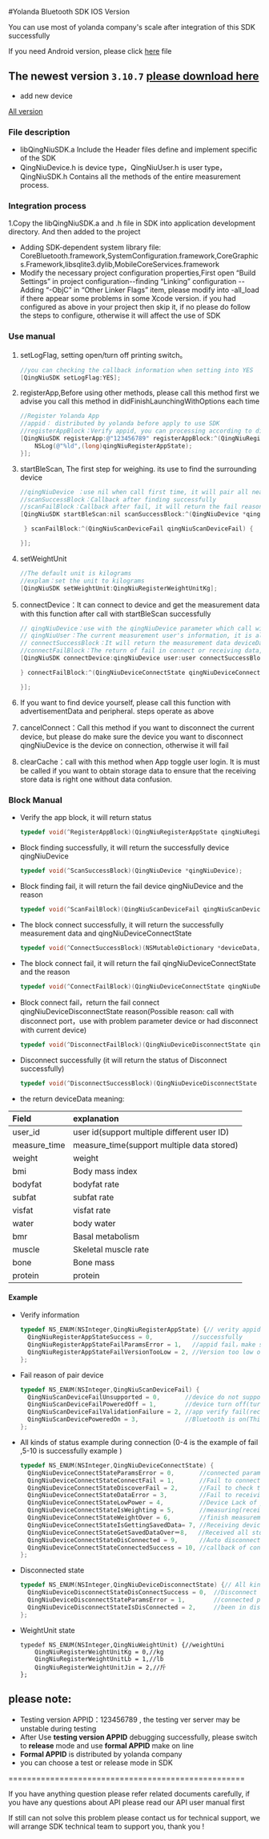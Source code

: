 
#Yolanda Bluetooth SDK IOS Version

You can use most of yolanda company's scale after integration of this SDK successfully

If you need Android version, please click [here](../../../qn-ble-sdk-ios) file


## The newest version `3.10.7` [please download here](../../releases/download/3.10.7/qn-ios-ble-sdk-3.10.7.zip)  
* add new device


[All version](../../releases)


### File description
* libQingNiuSDK.a Include the Header files define and implement specific of the SDK
* QingNiuDevice.h is device type，QingNiuUser.h is user type，QingNiuSDK.h Contains all the methods of the entire measurement process.

### Integration process
1.Copy the libQingNiuSDK.a and .h file in SDK into application development directory. And then added to the project
* Adding SDK-dependent system library file: CoreBluetooth.framework,SystemConfiguration.framework,CoreGraphics.Framework,libsqlite3.dylib,MobileCoreServices.framework
* Modify the necessary project configuration properties,First open “Build Settings” in project configuration--finding “Linking” configuration --Adding “-ObjC” in “Other Linker Flags” item, please modify into -all_load if there appear some problems in some Xcode version.
  if you had configured as above in your project then skip it, if no please do follow the steps to configure, otherwise it will affect the use of SDK

### Use manual
1. setLogFlag, setting open/turn off printing switch。

    ```objective-c
    //you can checking the callback information when setting into YES
    [QingNiuSDK setLogFlag:YES];
    ```

2. registerApp,Before using other methods, please call this method first we advise you call this method in didFinishLaunchingWithOptions each time

     ```objective-c
     //Register Yolanda App
     //appid： distributed by yolanda before apply to use SDK
     //registerAppBlock：Verify appid, you can processing according to different return parameter
     [QingNiuSDK registerApp:@"123456789" registerAppBlock:^(QingNiuRegisterAppState qingNiuRegisterAppState) {
         NSLog(@"%ld",(long)qingNiuRegisterAppState);
     }];
     ```
     
3. startBleScan, The first step for weighing. its use to find the surrounding device

    ```objective-c
    //qingNiuDevice ：use nil when call first time, it will pair all nearby device, save the macAddress or name attribute after finding the target device so that you can connect to this specific device next time(please note: QingNiuPeripheral property does not support archive which means archive directly for the Device, if you want to pair this specific device please save the macAddress or name attribute for quick use next time, deviceState: judging the switch state of device
    //scanSuccessBlock：Callback after finding successfully
    //scanFailBlock：Callback after fail, it will return the fail reason
    [QingNiuSDK startBleScan:nil scanSuccessBlock:^(QingNiuDevice *qingNiuDevice) {
    
     } scanFailBlock:^(QingNiuScanDeviceFail qingNiuScanDeviceFail) {
    
    }];
    ```
    
4. setWeightUnit

    ```objective-c
    //The default unit is kilograms
    //explam：set the unit to kilograms
    [QingNiuSDK setWeightUnit:QingNiuRegisterWeightUnitKg];
    ```

4. connectDevice：It can connect to device and get the measurement data with this function after call with startBleScan successfully

    ```objective-c
    // qingNiuDevice：use with the qingNiuDevice parameter which call with startBleScan, please make sure each parameter have related value
    // qingNiuUser：The current measurement user's information, it is all necessary parameters under this Item, please make sure different user with different userid, height in cm,Gender( Male: 1 Female: 0),birthday formate :yyyy-MM-dd(example：1990-06-23). you can call the initialization method in the QingNiuUser
    // connectSuccessBlock：It will return the measurement data deviceData together with connect status, QingNiuDeviceConnectStateWeightOver means a normal completed measurement, QingNiuDeviceConnectStateSavedData means: This received data is stored data, if there are multiple stored data, please distinguish according to user_id.
    //connectFailBlock：The return of fail in connect or receiving data, you can operate as the indicate message
    [QingNiuSDK connectDevice:qingNiuDevice user:user connectSuccessBlock:^(NSMutableDictionary *deviceData, QingNiuDeviceConnectState qingNiuDeviceConnectState) {
    
    } connectFailBlock:^(QingNiuDeviceConnectState qingNiuDeviceConnectState) {
    
    }];
    ```

5. If you want to find device yourself, please call this function with advertisementData and peripheral.
steps operate as above

6. cancelConnect：Call this method if you want to disconnect the current device, but please do make sure the device you want to disconnect qingNiuDevice is the device on connection, otherwise it will fail

7. clearCache：call with this method when App toggle user login. It is must be called if you want to obtain storage data to ensure that the receiving store data is right one without data confusion.

### Block Manual

* Verify the app block, it will return status

    ```objective-c
    typedef void(^RegisterAppBlock)(QingNiuRegisterAppState qingNiuRegisterAppState);
    ```

* Block finding successfully, it will return the successfully device qingNiuDevice
 
    ```objective-c
    typedef void(^ScanSuccessBlock)(QingNiuDevice *qingNiuDevice);
    ```

* Block finding fail, it will return the fail device qingNiuDevice and the reason

    ```objective-c
    typedef void(^ScanFailBlock)(QingNiuScanDeviceFail qingNiuScanDeviceFail);
    ```

* The block connect successfully, it will return the successfully measurement data and qingNiuDeviceConnectState

    ```objective-c
    typedef void(^ConnectSuccessBlock)(NSMutableDictionary *deviceData,QingNiuDeviceConnectState qingNiuDeviceConnectState);
    ```

* The block connect fail, it will return the fail qingNiuDeviceConnectState and the reason

    ```objective-c
    typedef void(^ConnectFailBlock)(QingNiuDeviceConnectState qingNiuDeviceConnectState);
    ```

* Block connect fail，return the fail connect qingNiuDeviceDisconnectState reason(Possible reason: call with disconnect port，use with problem parameter device or had disconnect with current device)

    ```objective-c
    typedef void(^DisconnectFailBlock)(QingNiuDeviceDisconnectState qingNiuDeviceDisconnectState);
    ```

* Disconnect successfully (it will return the status of Disconnect successfully)

    ```objective-c
    typedef void(^DisconnectSuccessBlock)(QingNiuDeviceDisconnectState qingNiuDeviceDisconnectState);
    ```

* the return deviceData meaning:

|Field|explanation|
|:----|:-------|
|user_id|user id(support multiple different user ID)
|measure_time|measure_time(support multiple data stored)
|weight|weight
|bmi|Body mass index
|bodyfat|bodyfat rate
|subfat|subfat rate
|visfat|visfat rate
|water|body water
|bmr|Basal metabolism
|muscle|Skeletal muscle rate
|bone|Bone mass
|protein|protein


#### Example
* Verify information

    ```objective-c
    typedef NS_ENUM(NSInteger,QingNiuRegisterAppState) {// verity appid status
      QingNiuRegisterAppStateSuccess = 0,           //successfully
      QingNiuRegisterAppStateFailParamsError = 1,   //appid fail，make sure recall under right appid
      QingNiuRegisterAppStateFailVersionTooLow = 2, //Version too low or too high, please contact with customer service for new SDK
    };
    ```

* Fail reason of pair device

    ```objective-c
    typedef NS_ENUM(NSInteger,QingNiuScanDeviceFail) {
      QingNiuScanDeviceFailUnsupported = 0,       //device do not support Bluetooth 4.0
      QingNiuScanDeviceFailPoweredOff = 1,        //device turn off(turn on bluetooth on mobile)
      QingNiuScanDeviceFailValidationFailure = 2, //app verify fail(recall registerApp port)
      QingNiuScanDevicePoweredOn = 3,             //Bluetooth is on(This is not fail example，its For compatibility with previous versions)
    };
    ```

* All kinds of status example during connection (0-4 is the example of fail ,5-10 is successfully example )

    ```objective-c
    typedef NS_ENUM(NSInteger,QingNiuDeviceConnectState) {
      QingNiuDeviceConnectStateParamsError = 0,       //connected parameter error ( like:qingNiuUser，qingNiuDevice，please rescan and connect if appears error)
      QingNiuDeviceConnectStateConnectFail = 1,       //Fail to connect device(reconnect or rescan)
      QingNiuDeviceConnectStateDiscoverFail = 2,      //Fail to check the feature or service of this device(reconnect)
      QingNiuDeviceConnectStateDataError = 3,         //Fail to receiving data(reconnect)
      QingNiuDeviceConnectStateLowPower = 4,          //Device Lack of power(lack of power)
      QingNiuDeviceConnectStateIsWeighting = 5,       //measuring(receiving real time data)
      QingNiuDeviceConnectStateWeightOver = 6,        //finish measurement(receiving normal measurement data)
      QingNiuDeviceConnectStateIsGettingSavedData= 7, //Receiving device stored data now
      QingNiuDeviceConnectStateGetSavedDataOver＝8,   //Received all stored data(deviceData value: nil)
      QingNiuDeviceConnectStateDisConnected = 9,      //Auto disconnect after measurement(deviceData: nil)
      QingNiuDeviceConnectStateConnectedSuccess = 10, //callback of connect successfully(deviceData: nil)
    };
    ```

* Disconnected state

    ```objective-c
    typedef NS_ENUM(NSInteger,QingNiuDeviceDisconnectState) {// All kinds of status after disconnect
      QingNiuDeviceDisconnectStateDisConnectSuccess = 0,  //Disconnect successfully
      QingNiuDeviceDisconnectStateParamsError = 1,        //connected parameter error
      QingNiuDeviceDisconnectStateIsDisConnected = 2,     //been in disconnect status
    };
    ```
* WeightUnit state

    ```
    typedef NS_ENUM(NSInteger,QingNiuWeightUnit) {//weightUni
        QingNiuRegisterWeightUnitKg = 0,//kg
        QingNiuRegisterWeightUnitLb = 1,//lb
        QingNiuRegisterWeightUnitJin = 2,//斤
    };
    ```

## please note:

* Testing version APPID：123456789 , the testing ver server may be unstable during testing
* After Use **testing version APPID** debugging successfully, please switch to **release** mode and use **formal APPID** make on line
* **Formal APPID** is distributed by yolanda company
* you can choose a test or release mode in SDK

===================================================

If you have anything question please refer related documents carefully, if you have any questions about API please read our API user manual first

If still can not solve this problem please contact us for technical support, we will arrange SDK technical team to support you, thank you !


